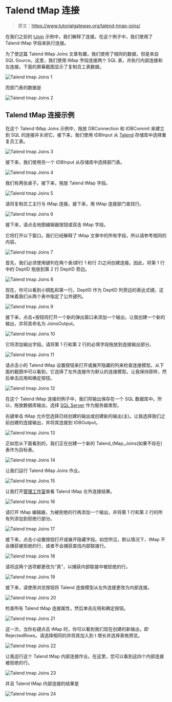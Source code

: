 # Talend tMap 连接

> 原文：<https://www.tutorialgateway.org/talend-tmap-joins/>

在我们之前的 [tJoin](https://www.tutorialgateway.org/talend-joins/) 示例中，我们解释了连接。在这个例子中，我们使用了 Talend tMap 字段来执行连接。

为了使这篇 Talend tMap Joins 文章有趣，我们使用了相同的数据，但是来自 SQL Source。这里，我们使用 tMap 字段连接两个 SQL 表，并执行内部连接和左连接。下面的屏幕截图显示了复制员工表数据。

![Talend tmap Joins 1](img/24db21d557ffb55e85e4d07633d348d2.png)

而部门表的数据是

![Talend tmap Joins 2](img/dbd4e5888c0217da5cdfd19c0a19cb03.png)

## Talend tMap 连接示例

在这个 Talend tMap Joins 示例中，拖放 DBConnection 和 tDBCommit 来建立到 SQL 的连接并关闭它。接下来，我们使用 tDBInput 从 [Talend](https://www.tutorialgateway.org/talend-tutorial/) 存储库中选择重复员工表。

![Talend tmap Joins 3](img/72e3e121014d11dc4b2fd14ab2f18438.png)

接下来，我们使用另一个 tDBInput 从存储库中选择部门表。

![Talend tmap Joins 4](img/3faaa555b6428c2a72e268ee5ac4cbc2.png)

我们有两张桌子。接下来，拖放 Talend tMap 字段。

![Talend tmap Joins 5](img/ded6bac47b91c5b80148950f7c408cb8.png)

请将复制员工主行与 tMap 连接。接下来，用 tMap 连接部门查找行。

![Talend tmap Joins 6](img/8f23b1035e485d8bc36d686aba56c7c7.png)

接下来，请点击地图编辑器按钮或双击 tMap 字段。

它将打开以下窗口。我们已经解释了 tMap 文章中的所有字段，所以请参考相同的内容。

![Talend tmap Joins 7](img/5a3ca224e42492056dca1e1dd51260b3.png)

首先，我们必须使用键列在两个表(即行 1 和行 2)之间创建连接。因此，将第 1 行中的 DeptID 拖放到第 2 行 DeptID 旁边。

![Talend tmap Joins 8](img/4d0ac60c597eccac4cafca04160f0a8a.png)

现在，你可以看到小钥匙和第一行。DeptID 作为 DeptID 列旁边的表达式键。这意味着我们从两个表中指定了公共键列。

![Talend tmap Joins 9](img/a2faa85737f25b1264cc8d7eb3218df0.png)

接下来，点击+按钮将打开一个新的弹出窗口来添加一个输出。让我创建一个新的输出，并将其命名为 JoinsOutput。

![Talend tmap Joins 10](img/e3209af123b2cb18f0974958f7051ab9.png)

它将添加输出字段。请将第 1 行和第 2 行的必填字段拖放到连接输出部分。

![Talend tmap Joins 11](img/5e48a1b001ae6360a485e6e676d585cb.png)

请点击小的 Talend tMap 设置按钮来打开或展开隐藏的列来检查连接模型。从下面的截图中可以看到，它选择了左外连接作为默认的连接模型。让我保持原样，然后单击应用和确定按钮。

![Talend tmap Joins 12](img/e0681a41c5e8d3199ac70cf812382373.png)

在这个 Talend tMap 连接的例子中，我们将输出保存在一个 SQL 数据库中。所以，拖放数据库输出，选择 [SQL Server](https://www.tutorialgateway.org/sql/) 作为服务器类型。

右键单击 tMap 允许您选择已经创建的输出或创建新的输出(主)。让我选择我们之前创建的连接输出，并将其连接到 tDBOutput。

![Talend tmap Joins 13](img/4dc9fa116fc1e66877dee5939272113c.png)

正如您从下面看到的，我们正在创建一个新的 Talend_tMap_Joins(如果不存在)表作为目标表。

![Talend tmap Joins 14](img/c1e1353bde184fcf868951760d699d56.png)

让我们运行 Talend tMap Joins 作业。

![Talend tmap Joins 15](img/59d1655085d79efc973c08e8d8a6bf58.png)

让我打开[管理工作室](https://www.tutorialgateway.org/sql-server-management-studio/)查看 Talend tMap 左外连接结果。

![Talend tmap Joins 16](img/4f2c66e6cb95a85c57366a89f8637830.png)

请打开 tMap 编辑器，为被拒绝的行再添加一个输出，并将第 1 行和第 2 行的所有列添加到拒绝行部分。

![Talend tmap Joins 17](img/0528cd9b37879241bc18857817a0d556.png)

接下来，点击小设置按钮打开或展开隐藏字段。如您所见，默认情况下，tMap 不会捕获被拒绝的行，或者不会捕获查找内部联接行。

![Talend tmap Joins 18](img/ad21ebcaf7c6733962284dcf741d5e84.png)

请将这两个选项都更改为“真”，以捕获内部联接中被拒绝的行。

![Talend tmap Joins 19](img/f4489efafc19e0b5a7b263c95e5db390.png)

接下来，请使用浏览按钮将 Talend 连接模型从左外连接更改为内部连接。

![Talend tmap Joins 20](img/41ddb5615037b8bd507f9391170efc1c.png)

检查所有 Talend tMap 连接属性，然后单击应用和确定按钮。

![Talend tmap Joins 21](img/d13f0af559b175718c656bf8ff6e16ea.png)

这一次，当你右键点击 tMap 时，你可以看到我们现在创建的新输出，即 RejectedRows。请选择相同的并将其加入到 t 增长并选择表格预览。

![Talend tmap Joins 22](img/2b16c9bae62741c0c814bc6c8ba00e06.png)

让我运行这个 Talend tMap 内部连接作业。在这里，您可以看到这四个内部连接被拒绝的行。

![Talend tmap Joins 23](img/3fd5912e4ff5b1403ada211c4f5c81d4.png)

并且 Talend tMap 内部连接的结果是

![Talend tmap Joins 24](img/5a7a4135ca651a5dcfcdd38be46d3310.png)